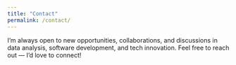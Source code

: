 ```yaml
---
title: "Contact"
permalink: /contact/
---
```

I’m always open to new opportunities, collaborations, and discussions in data analysis, software development, and tech innovation.
Feel free to reach out — I’d love to connect!
